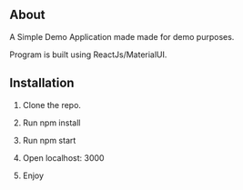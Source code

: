 ## About

 A Simple Demo Application made made for demo purposes.
 
 Program is built using ReactJs/MaterialUI.

## Installation

1. Clone the repo.

2. Run npm install 

3. Run npm start

4. Open localhost: 3000

5. Enjoy